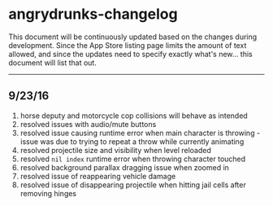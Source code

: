 # angrydrunks-changelog

This document will be continuously updated based on the changes during development. Since the App Store listing page limits the amount of text allowed, and since the updates need to specify exactly what's new... this document will list that out.

---

## 9/23/16
1. horse deputy and motorcycle cop collisions will behave as intended
2. resolved issues with audio/mute buttons
3. resolved issue causing runtime error when main character is throwing - issue was due to trying to repeat a throw while currently animating
4. resolved projectile size and visibility when level reloaded
5. resolved `nil index` runtime error when throwing character touched
6. resolved background parallax dragging issue when zoomed in
7. resolved issue of reappearing vehicle damage
8. resolved issue of disappearing projectile when hitting jail cells after removing hinges
